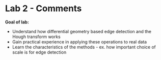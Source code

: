# Lab 2 - Comments

**Goal of lab:**

- Understand how differential geometry based edge detection and the Hough transform works
- Gain practical experience in applying these operations to real data
- Learn the characteristics of the methods - ex. how important choice of scale is for edge detection



